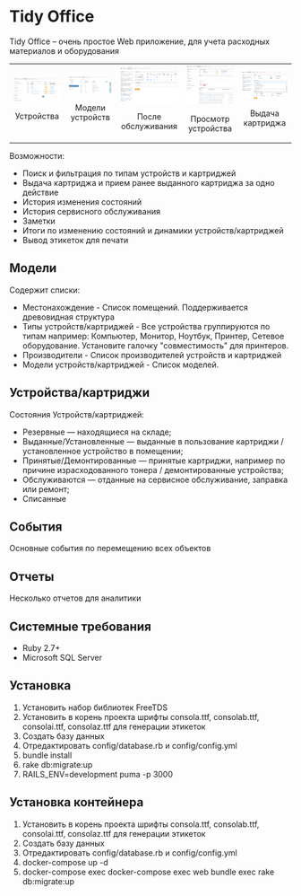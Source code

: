 # Tidy Office
Tidy Office – очень простое Web приложение, для учета расходных материалов и оборудования

<table border="0">
  <tr>
    <td align="center">
      <a href="https://github.com/Rorty/tidy-office/blob/main/public/images/devices.PNG" target="_blank">
        <img src="https://github.com/Rorty/tidy-office/blob/main/public/images/devices_t.png">
      </a>
      <br />
      <p>Устройства</p>
    </td>
    <td align="center">
      <a href="https://github.com/Rorty/tidy-office/blob/main/public/images/device_models.PNG" target="_blank">
        <img src="https://github.com/Rorty/tidy-office/blob/main/public/images/device_models_t.png">
      </a>
      <br />
      <p>Модели устройств</p>
    </td>
    <td align="center">
      <a href="https://github.com/Rorty/tidy-office/blob/main/public/images/from_service.PNG" target="_blank">
        <img src="https://github.com/Rorty/tidy-office/blob/main/public/images/from_service_t.png">
      </a>
      <br />
      <p>После обслуживания</p>
    </td>
    <td align="center">
      <a href="https://github.com/Rorty/tidy-office/blob/main/public/images/show.PNG" target="_blank">
        <img src="https://github.com/Rorty/tidy-office/blob/main/public/images/show_t.png">
      </a>
      <br />
      <p>Просмотр устройства</p>
    </td>
    <td align="center">
      <a href="https://github.com/Rorty/tidy-office/blob/main/public/images/to_issue.PNG" target="_blank">
        <img src="https://github.com/Rorty/tidy-office/blob/main/public/images/to_issue_t.png">
      </a>
      <br />
      <p>Выдача картриджа</p>
    </td>
  </tr>
</table>

Возможности:
- Поиск и фильтрация по типам устройств и картриджей
- Выдача картриджа и прием ранее выданного картриджа за одно действие
- История изменения состояний
- История сервисного обслуживания
- Заметки
- Итоги по изменению состояний и динамики устройств/картриджей
- Вывод этикеток для печати

## Модели
Содержит списки:
- Местонахождение - Список помещений. Поддерживается древовидная структура
- Типы устройств/картриджей - Все устройства группируются по типам например: Компьютер, Монитор, Ноутбук, Принтер, Сетевое оборудование. Установите галочку "совместимость" для принтеров. 
- Производители - Список производителей устройств и картриджей
- Модели устройств/картриджей - Список моделей.

## Устройства/картриджи
Состояния Устройств/картриджей:
- Резервные — находящиеся на складе;
- Выданные/Установленные — выданные в пользование картриджи / установленное устройство в помещении;
- Принятые/Демонтированные — принятые картриджи, например по причине израсходованного тонера / демонтированные устройства;
- Обслуживаются — отданные на сервисное обслуживание, заправка или ремонт;
- Списанные

## События
Основные события по перемещению всех объектов
## Отчеты
Несколько отчетов для аналитики

## Системные требования
- Ruby 2.7+
- Microsoft SQL Server

## Установка
1. Установить набор библиотек FreeTDS
2. Установить в корень проекта шрифты consola.ttf, consolab.ttf, consolai.ttf, consolaz.ttf для генерации этикеток
3. Создать базу данных
4. Отредактировать config/database.rb и config/config.yml
5. bundle install
6. rake db:migrate:up
7. RAILS_ENV=development puma -p 3000

## Установка контейнера
1. Установить в корень проекта шрифты consola.ttf, consolab.ttf, consolai.ttf, consolaz.ttf для генерации этикеток
2. Создать базу данных
3. Отредактировать config/database.rb и config/config.yml
4. docker-compose up -d
5. docker-compose exec docker-compose exec web bundle exec rake db:migrate:up